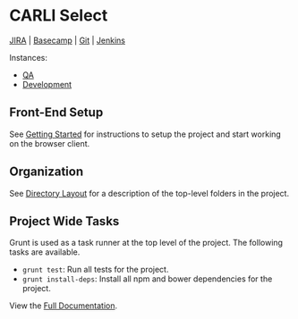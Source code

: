 # CARLI Select #

[JIRA] | [Basecamp] | [Git] | [Jenkins]

Instances:
* [QA]
* [Development]

## Front-End Setup ##
See [Getting Started] for instructions to setup the project and start working on the browser client.

## Organization ##
See [Directory Layout] for a description of the top-level folders in the project.

## Project Wide Tasks ##
Grunt is used as a task runner at the top level of the project.  The following tasks are available.

* `grunt test`: Run all tests for the project.
* `grunt install-deps`: Install all npm and bower dependencies for the project.

View the [Full Documentation].

[JIRA]: https://jira.pixotech.com/browse/CARLI
[Basecamp]: https://pixotech.basecamphq.com/projects/11139052-carli-web-application-phase-iii
[Git]: https://bitbucket.org/pixotech/carli-select
[Jenkins]: https://jenkins.pixotech.com/job/view/CARLI
[Development]: http://carli.dev.pixotech.com
[QA]: http://carli.qa.pixotech.com
[Getting Started]: carli-select/src/develop/docs/getting-started-browser-client.md
[Directory Layout]: carli-select/src/develop/docs/directory-layout.md
[Full Documentation]: carli-select/src/develop/docs/index.md

